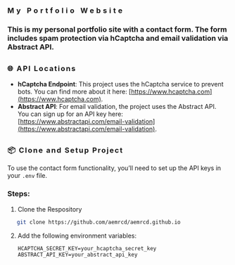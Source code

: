 

<h3 style="letter-spacing:5px;"> My Portfolio Website</h3>

### This is my personal portfolio site with a contact form. The form includes spam protection via **hCaptcha** and email validation via **Abstract API**.

## <h3 style="letter-spacing:2px"> 🌐 API Locations </h3> 

- **hCaptcha Endpoint**: This project uses the hCaptcha service to prevent bots. You can find more about it here: [https://www.hcaptcha.com](https://www.hcaptcha.com).
- **Abstract API**: For email validation, the project uses the Abstract API. You can sign up for an API key here: [https://www.abstractapi.com/email-validation](https://www.abstractapi.com/email-validation).

## <h3 style="letter-spacing:2px">  📦 Clone and Setup Project </h3> 

To use the contact form functionality, you’ll need to set up the API keys in your `.env` file.

### Steps:
1. Clone the Respository
```bash 
   git clone https://github.com/aemrcd/aemrcd.github.io
```

2. Add the following environment variables:
   ```plaintext
   HCAPTCHA_SECRET_KEY=your_hcaptcha_secret_key
   ABSTRACT_API_KEY=your_abstract_api_key


